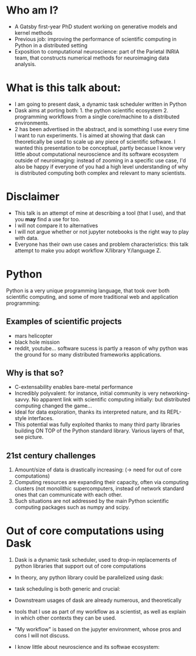 # Who am I?
- A Gatsby first-year PhD student working on generative models and kernel methods
- Previous job: improving the performance of scientific computing in Python in a distributed setting
- Exposition to computational neuroscience: part of the Parietal INRIA team, that constructs numerical methods for neuroimaging data analysis.


# What is this talk about:

- I am going to present dask, a dynamic task scheduler written in Python
- Dask aims at porting both:
	  1. the python scientific ecosystem
	  2. programming workflows
  from a single core/machine to a distributed environments.
- 2 has been advertised in the abstract, and is something I use every time I want to run experiments. 1 is aimed at showing that dask can theoretically be used to scale up any piece of scientific software. I wanted this presentation to be conceptual, partly becasue I know very little about computational neuroscience and its software ecosystem outside of neuroimaging: instead of zooming in a specific use case, I'd also be happy if everyone of you had a high level understanding of why is distributed computing both complex and relevant to many scientists.

# Disclaimer
- This talk is an attempt of mine at describing a tool (that I use), and that you **may** find a use for too.
- I will not compare it to alternatives
- I will not argue whether or not jupyter notebooks is the right way to play with data.
- Everyone has their own use cases and problem characteristics: this talk
  attempt to make you adopt workflow X/library Y/language Z.


# Python

Python is a very unique programming language, that took over both scientific computing, and some of more traditional web and application programming:

## Examples of scientific projects

  - mars helicopter
  - black hole mission
  - reddit, youtube... software sucess is partly a reason of why python was the
    ground for so many distributed frameworks applications.


## Why is that so?

  - C-extensability enables bare-metal performance
  - Incredibly polyvalent: for instance, initial community is very networking-savvy. No apparent link with scientific computing initially: but distributed computing changed the game...
  - Ideal for data exploration, thanks its interpreted nature, and its REPL-style interfaces.
  - This potential was fully exploited thanks to many third party libraries building ON TOP of the Python standard library. Various layers of that, see picture.


## 21st century challenges

  1. Amount/size of data is drastically increasing: (-> need for out of core computations)
  2. Computing resources are expanding their capacity, often via computing
     clusters (not monolithic supercomputers, instead of network standard ones that can communicate with each other.
  3. Such situations are not addressed by the main Python scientific computing packages such as numpy and scipy.


# Out of core computations using Dask
  1. Dask is a dynamic task scheduler, used to drop-in replacements of python libraries that support out of core computations




- In theory, any python library could be parallelized using dask:

- task scheduling is both generic and crucial:
- Downstream usages of dask are already numerous, and theoretically

- tools that I use as part of my workflow as a
  scientist,
  as well as explain in which other contexts they can be used.
- "My workflow" is based on the jupyter environment, whose pros and cons I will not discuss.
- I know little about neuroscience and its softwae ecosystem:

